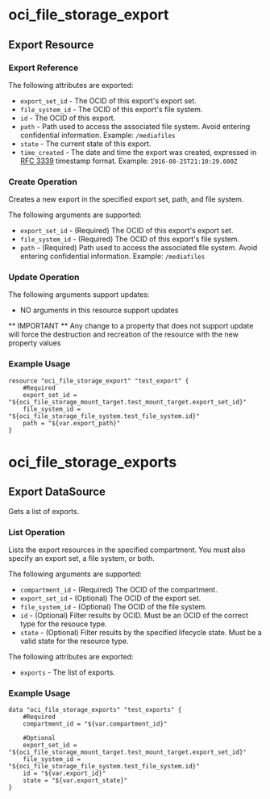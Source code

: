 # oci_file_storage_export

## Export Resource

### Export Reference

The following attributes are exported:

* `export_set_id` - The OCID of this export's export set.
* `file_system_id` - The OCID of this export's file system.
* `id` - The OCID of this export.
* `path` - Path used to access the associated file system.  Avoid entering confidential information.  Example: `/mediafiles` 
* `state` - The current state of this export.
* `time_created` - The date and time the export was created, expressed in [RFC 3339](https://tools.ietf.org/rfc/rfc3339) timestamp format.  Example: `2016-08-25T21:10:29.600Z` 



### Create Operation
Creates a new export in the specified export set, path, and
file system.


The following arguments are supported:

* `export_set_id` - (Required) The OCID of this export's export set.
* `file_system_id` - (Required) The OCID of this export's file system.
* `path` - (Required) Path used to access the associated file system.  Avoid entering confidential information.  Example: `/mediafiles` 


### Update Operation


The following arguments support updates:
* NO arguments in this resource support updates

** IMPORTANT **
Any change to a property that does not support update will force the destruction and recreation of the resource with the new property values

### Example Usage

```hcl
resource "oci_file_storage_export" "test_export" {
	#Required
	export_set_id = "${oci_file_storage_mount_target.test_mount_target.export_set_id}"
	file_system_id = "${oci_file_storage_file_system.test_file_system.id}"
	path = "${var.export_path}"
}
```

# oci_file_storage_exports

## Export DataSource

Gets a list of exports.

### List Operation
Lists the export resources in the specified compartment. You must
also specify an export set, a file system, or both.

The following arguments are supported:

* `compartment_id` - (Required) The OCID of the compartment.
* `export_set_id` - (Optional) The OCID of the export set.
* `file_system_id` - (Optional) The OCID of the file system.
* `id` - (Optional) Filter results by OCID. Must be an OCID of the correct type for the resouce type. 
* `state` - (Optional) Filter results by the specified lifecycle state. Must be a valid state for the resource type. 


The following attributes are exported:

* `exports` - The list of exports.

### Example Usage

```hcl
data "oci_file_storage_exports" "test_exports" {
	#Required
	compartment_id = "${var.compartment_id}"

	#Optional
	export_set_id = "${oci_file_storage_mount_target.test_mount_target.export_set_id}"
	file_system_id = "${oci_file_storage_file_system.test_file_system.id}"
	id = "${var.export_id}"
	state = "${var.export_state}"
}
```